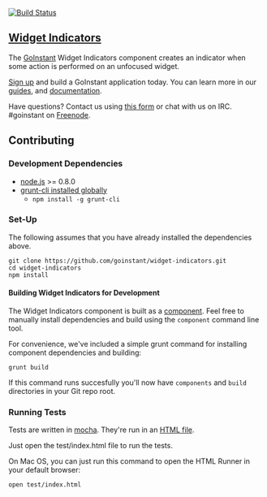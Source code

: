 [![Build Status](https://travis-ci.org/goinstant/widget-indicators.png?branch=master)](https://travis-ci.org/goinstant/widget-indicators)

## [Widget Indicators](https://developers.goinstant.com/v1/widgets/widget_indicators.html)

The [GoInstant](https://goinstant.com) Widget Indicators component creates an
indicator when some action is performed on an unfocused widget.

[Sign up](https://goinstant.com/signup) and build a GoInstant application today.
You can learn more in our [guides](https://developers.goinstant.com/v1/widgets/guides/index.html),
and [documentation](https://developers.goinstant.com/v1/widgets/widget_indicators.html).

Have questions? Contact us using [this form](https://goinstant.com/contact) or
chat with us on IRC. #goinstant on [Freenode](http://freenode.net/).

## Contributing

### Development Dependencies

- [node.js](http://nodejs.org/) >= 0.8.0
- [grunt-cli installed globally](http://gruntjs.com/getting-started)
  - `npm install -g grunt-cli`

### Set-Up

The following assumes that you have already installed the dependencies above.

```
git clone https://github.com/goinstant/widget-indicators.git
cd widget-indicators
npm install
```

#### Building Widget Indicators for Development

The Widget Indicators component is built as a [component](https://github.com/component/component).
Feel free to manually install dependencies and build using the `component`
command line tool.

For convenience, we've included a simple grunt command for installing
component dependencies and building:

```
grunt build
```

If this command runs succesfully you'll now have `components` and `build`
directories in your Git repo root.

### Running Tests

Tests are written in [mocha](http://mochajs.org/). They're run
in an [HTML file](http://mochajs.org/#html).

Just open the test/index.html file to run the tests.

On Mac OS, you can just run this command to open the HTML Runner in your
default browser:

```
open test/index.html
```
